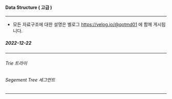 
#### Data Structure ( 고급 )
------------------------------------------
* 모든 자료구조에 대한 설명은 벨로그 https://velog.io/@qotmd01 에 함께 게시됩니다. 

##### 2022-12-22
##### <Data Structure List>
------------------------------------------
###### Trie 트라이
###### Segement Tree 세그먼트 
------------------------------------------
